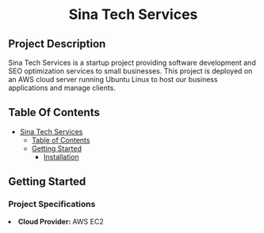 <h1 align="center" id = sinatechservices> Sina Tech Services </h1>
<h2> Project Description </h2>
Sina Tech Services is a startup project providing software development and SEO optimization services to small businesses. This project is deployed on an AWS cloud server running Ubuntu Linux to host our business applications and manage clients.

<h2 id = "contents"> Table Of Contents </h2>

- [Sina Tech Services](#sinatechservices)
  - [Table of Contents](#contents)
  - [Getting Started](#getting-started)
    - [Installation](#installation)

<h2> Getting Started </h2>
<h3> Project Specifications </h3>
<li> <b> Cloud Provider: </b> AWS EC2  </li>